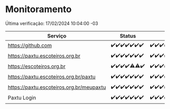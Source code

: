 # Monitoramento

Última verificação: 17/02/2024 10:04:00 -03

|Serviço|Status|Últimas 24h|
|---|---|---|
|https://github.com|<span title="2024-02-10: OK=24">✔️</span><span title="2024-02-11: OK=24">✔️</span><span title="2024-02-12: OK=24">✔️</span><span title="2024-02-13: OK=24">✔️</span><span title="2024-02-14: OK=24">✔️</span><span title="2024-02-15: OK=24">✔️</span><span title="2024-02-16: OK=13">✔️</span>|<span title="16/02/2024 10:05:00 -03 : 200">✔️</span><span title="16/02/2024 11:06:00 -03 : 200">✔️</span><span title="16/02/2024 12:06:00 -03 : 200">✔️</span><span title="16/02/2024 13:07:00 -03 : 200">✔️</span><span title="16/02/2024 14:05:00 -03 : 200">✔️</span><span title="16/02/2024 15:07:00 -03 : 200">✔️</span><span title="16/02/2024 16:02:00 -03 : 200">✔️</span><span title="16/02/2024 17:06:00 -03 : 200">✔️</span><span title="16/02/2024 18:03:00 -03 : 200">✔️</span><span title="16/02/2024 19:04:00 -03 : 200">✔️</span><span title="16/02/2024 20:04:00 -03 : 200">✔️</span><span title="16/02/2024 21:29:00 -03 : 200">✔️</span><span title="16/02/2024 22:37:00 -03 : 200">✔️</span><span title="16/02/2024 23:12:00 -03 : 200">✔️</span><span title="17/02/2024 00:07:00 -03 : 200">✔️</span><span title="17/02/2024 01:08:00 -03 : 200">✔️</span><span title="17/02/2024 02:05:00 -03 : 200">✔️</span><span title="17/02/2024 03:07:00 -03 : 200">✔️</span><span title="17/02/2024 04:04:00 -03 : 200">✔️</span><span title="17/02/2024 05:07:00 -03 : 200">✔️</span><span title="17/02/2024 06:04:00 -03 : 200">✔️</span><span title="17/02/2024 07:04:00 -03 : 200">✔️</span><span title="17/02/2024 08:03:00 -03 : 200">✔️</span><span title="17/02/2024 09:09:00 -03 : 200">✔️</span><span title="17/02/2024 10:04:00 -03 : 200">✔️</span>|
|https://paxtu.escoteiros.org.br|<span title="2024-02-10: OK=24">✔️</span><span title="2024-02-11: OK=24">✔️</span><span title="2024-02-12: OK=24">✔️</span><span title="2024-02-13: OK=24">✔️</span><span title="2024-02-14: OK=24">✔️</span><span title="2024-02-15: OK=24">✔️</span><span title="2024-02-16: OK=13">✔️</span>|<span title="16/02/2024 10:05:00 -03 : 200">✔️</span><span title="16/02/2024 11:06:00 -03 : 200">✔️</span><span title="16/02/2024 12:06:00 -03 : 200">✔️</span><span title="16/02/2024 13:07:00 -03 : 200">✔️</span><span title="16/02/2024 14:05:00 -03 : 200">✔️</span><span title="16/02/2024 15:07:00 -03 : 200">✔️</span><span title="16/02/2024 16:02:00 -03 : 200">✔️</span><span title="16/02/2024 17:06:00 -03 : 200">✔️</span><span title="16/02/2024 18:03:00 -03 : 200">✔️</span><span title="16/02/2024 19:04:00 -03 : 200">✔️</span><span title="16/02/2024 20:04:00 -03 : 200">✔️</span><span title="16/02/2024 21:29:00 -03 : 200">✔️</span><span title="16/02/2024 22:37:00 -03 : 200">✔️</span><span title="16/02/2024 23:12:00 -03 : 200">✔️</span><span title="17/02/2024 00:07:00 -03 : 200">✔️</span><span title="17/02/2024 01:08:00 -03 : 200">✔️</span><span title="17/02/2024 02:05:00 -03 : 200">✔️</span><span title="17/02/2024 03:07:00 -03 : 200">✔️</span><span title="17/02/2024 04:04:00 -03 : 200">✔️</span><span title="17/02/2024 05:07:00 -03 : 200">✔️</span><span title="17/02/2024 06:04:00 -03 : 200">✔️</span><span title="17/02/2024 07:04:00 -03 : 200">✔️</span><span title="17/02/2024 08:03:00 -03 : 200">✔️</span><span title="17/02/2024 09:09:00 -03 : 200">✔️</span><span title="17/02/2024 10:04:00 -03 : 200">✔️</span>|
|https://escoteiros.org.br|<span title="2024-02-10: OK=24">✔️</span><span title="2024-02-11: OK=24">✔️</span><span title="2024-02-12: OK=24">✔️</span><span title="2024-02-13: OK=24">✔️</span><span title="2024-02-14: OK=22, Falhas=2">⚠️</span><span title="2024-02-15: OK=22, Falhas=2">⚠️</span><span title="2024-02-16: OK=13">✔️</span>|<span title="16/02/2024 10:05:00 -03 : 200">✔️</span><span title="16/02/2024 11:06:00 -03 : 200">✔️</span><span title="16/02/2024 12:06:00 -03 : 200">✔️</span><span title="16/02/2024 13:07:00 -03 : 200">✔️</span><span title="16/02/2024 14:05:00 -03 : 200">✔️</span><span title="16/02/2024 15:07:00 -03 : 200">✔️</span><span title="16/02/2024 16:02:00 -03 : 200">✔️</span><span title="16/02/2024 17:06:00 -03 : 200">✔️</span><span title="16/02/2024 18:03:00 -03 : 200">✔️</span><span title="16/02/2024 19:04:00 -03 : 200">✔️</span><span title="16/02/2024 20:04:00 -03 : 200">✔️</span><span title="16/02/2024 21:29:00 -03 : 200">✔️</span><span title="16/02/2024 22:37:00 -03 : 200">✔️</span><span title="16/02/2024 23:12:00 -03 : 200">✔️</span><span title="17/02/2024 00:07:00 -03 : 200">✔️</span><span title="17/02/2024 01:08:00 -03 : 200">✔️</span><span title="17/02/2024 02:05:00 -03 : 200">✔️</span><span title="17/02/2024 03:07:00 -03 : 200">✔️</span><span title="17/02/2024 04:04:00 -03 : 200">✔️</span><span title="17/02/2024 05:07:00 -03 : 200">✔️</span><span title="17/02/2024 06:04:00 -03 : 200">✔️</span><span title="17/02/2024 07:04:00 -03 : 200">✔️</span><span title="17/02/2024 08:03:00 -03 : 200">✔️</span><span title="17/02/2024 09:09:00 -03 : 200">✔️</span><span title="17/02/2024 10:04:00 -03 : 200">✔️</span>|
|https://paxtu.escoteiros.org.br/paxtu|<span title="2024-02-10: OK=24">✔️</span><span title="2024-02-11: OK=24">✔️</span><span title="2024-02-12: OK=24">✔️</span><span title="2024-02-13: OK=24">✔️</span><span title="2024-02-14: OK=24">✔️</span><span title="2024-02-15: OK=24">✔️</span><span title="2024-02-16: OK=13">✔️</span>|<span title="16/02/2024 10:05:00 -03 : 200">✔️</span><span title="16/02/2024 11:06:00 -03 : 200">✔️</span><span title="16/02/2024 12:06:00 -03 : 200">✔️</span><span title="16/02/2024 13:07:00 -03 : 200">✔️</span><span title="16/02/2024 14:05:00 -03 : 200">✔️</span><span title="16/02/2024 15:07:00 -03 : 200">✔️</span><span title="16/02/2024 16:02:00 -03 : 200">✔️</span><span title="16/02/2024 17:06:00 -03 : 200">✔️</span><span title="16/02/2024 18:03:00 -03 : 200">✔️</span><span title="16/02/2024 19:04:00 -03 : 200">✔️</span><span title="16/02/2024 20:04:00 -03 : 200">✔️</span><span title="16/02/2024 21:29:00 -03 : 200">✔️</span><span title="16/02/2024 22:37:00 -03 : 200">✔️</span><span title="16/02/2024 23:12:00 -03 : 200">✔️</span><span title="17/02/2024 00:07:00 -03 : 200">✔️</span><span title="17/02/2024 01:08:00 -03 : 200">✔️</span><span title="17/02/2024 02:05:00 -03 : 200">✔️</span><span title="17/02/2024 03:07:00 -03 : 200">✔️</span><span title="17/02/2024 04:04:00 -03 : 200">✔️</span><span title="17/02/2024 05:07:00 -03 : 200">✔️</span><span title="17/02/2024 06:04:00 -03 : 200">✔️</span><span title="17/02/2024 07:04:00 -03 : 200">✔️</span><span title="17/02/2024 08:03:00 -03 : 200">✔️</span><span title="17/02/2024 09:09:00 -03 : 200">✔️</span><span title="17/02/2024 10:04:00 -03 : 200">✔️</span>|
|https://paxtu.escoteiros.org.br/meupaxtu|<span title="2024-02-10: OK=24">✔️</span><span title="2024-02-11: OK=24">✔️</span><span title="2024-02-12: OK=24">✔️</span><span title="2024-02-13: OK=24">✔️</span><span title="2024-02-14: OK=24">✔️</span><span title="2024-02-15: OK=24">✔️</span><span title="2024-02-16: OK=13">✔️</span>|<span title="16/02/2024 10:05:00 -03 : 200">✔️</span><span title="16/02/2024 11:06:00 -03 : 200">✔️</span><span title="16/02/2024 12:06:00 -03 : 200">✔️</span><span title="16/02/2024 13:07:00 -03 : 200">✔️</span><span title="16/02/2024 14:05:00 -03 : 200">✔️</span><span title="16/02/2024 15:07:00 -03 : 200">✔️</span><span title="16/02/2024 16:02:00 -03 : 200">✔️</span><span title="16/02/2024 17:06:00 -03 : 200">✔️</span><span title="16/02/2024 18:03:00 -03 : 200">✔️</span><span title="16/02/2024 19:04:00 -03 : 200">✔️</span><span title="16/02/2024 20:04:00 -03 : 200">✔️</span><span title="16/02/2024 21:29:00 -03 : 200">✔️</span><span title="16/02/2024 22:37:00 -03 : 200">✔️</span><span title="16/02/2024 23:12:00 -03 : 200">✔️</span><span title="17/02/2024 00:07:00 -03 : 200">✔️</span><span title="17/02/2024 01:08:00 -03 : 200">✔️</span><span title="17/02/2024 02:05:00 -03 : 200">✔️</span><span title="17/02/2024 03:07:00 -03 : 200">✔️</span><span title="17/02/2024 04:04:00 -03 : 200">✔️</span><span title="17/02/2024 05:07:00 -03 : 200">✔️</span><span title="17/02/2024 06:04:00 -03 : 200">✔️</span><span title="17/02/2024 07:04:00 -03 : 200">✔️</span><span title="17/02/2024 08:03:00 -03 : 200">✔️</span><span title="17/02/2024 09:09:00 -03 : 200">✔️</span><span title="17/02/2024 10:04:00 -03 : 200">✔️</span>|
|Paxtu Login|<span title="2024-02-10: OK=24">✔️</span><span title="2024-02-11: OK=24">✔️</span><span title="2024-02-12: OK=24">✔️</span><span title="2024-02-13: OK=24">✔️</span><span title="2024-02-14: OK=24">✔️</span><span title="2024-02-15: OK=24">✔️</span><span title="2024-02-16: OK=13">✔️</span>|<span title="16/02/2024 10:05:00 -03 : 200">✔️</span><span title="16/02/2024 11:06:00 -03 : 200">✔️</span><span title="16/02/2024 12:06:00 -03 : 200">✔️</span><span title="16/02/2024 13:07:00 -03 : 200">✔️</span><span title="16/02/2024 14:05:00 -03 : 200">✔️</span><span title="16/02/2024 15:07:00 -03 : 200">✔️</span><span title="16/02/2024 16:02:00 -03 : 200">✔️</span><span title="16/02/2024 17:06:00 -03 : 200">✔️</span><span title="16/02/2024 18:03:00 -03 : 200">✔️</span><span title="16/02/2024 19:04:00 -03 : 200">✔️</span><span title="16/02/2024 20:04:00 -03 : 200">✔️</span><span title="16/02/2024 21:29:00 -03 : 200">✔️</span><span title="16/02/2024 22:37:00 -03 : 200">✔️</span><span title="16/02/2024 23:12:00 -03 : 200">✔️</span><span title="17/02/2024 00:07:00 -03 : 200">✔️</span><span title="17/02/2024 01:08:00 -03 : 200">✔️</span><span title="17/02/2024 02:05:00 -03 : 200">✔️</span><span title="17/02/2024 03:07:00 -03 : 200">✔️</span><span title="17/02/2024 04:04:00 -03 : 200">✔️</span><span title="17/02/2024 05:07:00 -03 : 200">✔️</span><span title="17/02/2024 06:04:00 -03 : 200">✔️</span><span title="17/02/2024 07:04:00 -03 : 200">✔️</span><span title="17/02/2024 08:03:00 -03 : 200">✔️</span><span title="17/02/2024 09:09:00 -03 : 200">✔️</span><span title="17/02/2024 10:04:00 -03 : 200">✔️</span>|
